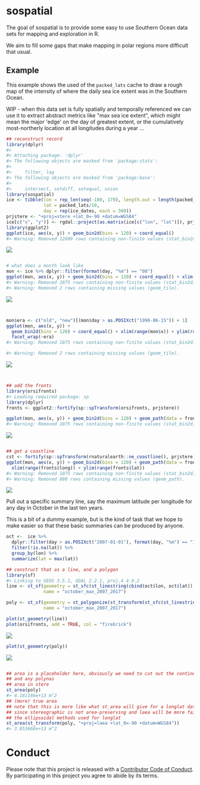 <!-- README.md is generated from README.Rmd. Please edit that file -->
sospatial
=========

The goal of sospatial is to provide some easy to use Southern Ocean data sets for mapping and exploration in R.

We aim to fill some gaps that make mapping in polar regions more difficult that usual.

Example
-------

This example shows the used of the `packed_lats` cache to draw a rough map of the intensity of where the daily sea ice extent was in the Southern Ocean.

WIP - when this data set is fully spatially and temporally referenced we can use it to extract abstract metrics like "max sea ice extent", which might mean the major 'edge' on the day of greatest extent, or the cumulatively most-northerly location at all longitudes during a year ...

``` r
## reconstruct record
library(dplyr)
#> 
#> Attaching package: 'dplyr'
#> The following objects are masked from 'package:stats':
#> 
#>     filter, lag
#> The following objects are masked from 'package:base':
#> 
#>     intersect, setdiff, setequal, union
library(sospatial)
ice <- tibble(lon = rep_len(seq(-180, 179), length.out = length(packed_lats)), 
              lat = packed_lats/10,
              day = rep(ice_dates, each = 360))
prjstere <- "+proj=stere +lat_0=-90 +datum=WGS84"
ice[c("x", "y")] <- rgdal::project(as.matrix(ice[c("lon", "lat")]), prjstere)
library(ggplot2)
ggplot(ice, aes(x, y)) + geom_bin2d(bins = 120) + coord_equal()
#> Warning: Removed 12609 rows containing non-finite values (stat_bin2d).
```

![](README-example-1.png)

``` r

# what does a month look like
mon <- ice %>% dplyr::filter(format(day, "%m") == "08")
ggplot(mon, aes(x, y)) + geom_bin2d(bins = 120) + coord_equal() + xlim(range(mon$x)) + ylim(range(mon$y))
#> Warning: Removed 1075 rows containing non-finite values (stat_bin2d).
#> Warning: Removed 2 rows containing missing values (geom_tile).
```

![](README-example-2.png)

``` r


mon$era <- c("old", "new")[(mon$day > as.POSIXct("1998-06-15")) + 1]
ggplot(mon, aes(x, y)) + 
  geom_bin2d(bins = 120) + coord_equal() + xlim(range(mon$x)) + ylim(range(mon$y)) + 
  facet_wrap(~era)
#> Warning: Removed 1075 rows containing non-finite values (stat_bin2d).

#> Warning: Removed 2 rows containing missing values (geom_tile).
```

![](README-example-3.png)

``` r


## add the fronts 
library(orsifronts)
#> Loading required package: sp
library(dplyr)
fronts <- ggplot2::fortify(sp::spTransform(orsifronts, prjstere))

ggplot(mon, aes(x, y)) + geom_bin2d(bins = 120) + geom_path(data = fronts, aes(long, lat, group = group, colour = id))
#> Warning: Removed 1075 rows containing non-finite values (stat_bin2d).
```

![](README-example-4.png)

``` r

## get a coastline
cst <- fortify(sp::spTransform(rnaturalearth::ne_coastline(), prjstere))
ggplot(mon, aes(x, y)) + geom_bin2d(bins = 120) + geom_path(data = fronts, aes(long, lat, group = group, colour = id)) + geom_path(data = cst, aes(long, lat, group = group)) + 
  xlim(range(fronts$long)) + ylim(range(fronts$lat))
#> Warning: Removed 1075 rows containing non-finite values (stat_bin2d).
#> Warning: Removed 880 rows containing missing values (geom_path).
```

![](README-example-5.png)

Pull out a specific summary line, say the maximum latitude per longitude for any day in October in the last ten years.

This is a bit of a dummy example, but is the kind of task that we hope to make easier so that these basic summaries can be produced by anyone.

``` r
oct <-  ice %>% 
  dplyr::filter(day > as.POSIXct("2007-01-01"), format(day, "%m") == "10") %>% 
  filter(!is.na(lat)) %>% 
  group_by(lon) %>% 
  summarize(lat = max(lat)) 

## construct that as a line, and a polygon
library(sf)
#> Linking to GEOS 3.5.1, GDAL 2.2.1, proj.4 4.9.2
line <- st_sf(geometry = st_sfc(st_linestring(cbind(oct$lon, oct$lat)), crs = 4326), 
              name = "october_max_2007_2017")

poly <- st_sf(geometry = st_polygonize(st_transform(st_sfc(st_linestring(cbind(oct$lon, oct$lat)[c(1:nrow(oct), 1), ]), crs = 4326), prjstere)), 
              name = "october_max_2007_2017")

plot(st_geometry(line))
plot(orsifronts, add = TRUE, col = "firebrick")
```

![](README-unnamed-chunk-2-1.png)

``` r
plot(st_geometry(poly))
```

![](README-unnamed-chunk-2-2.png)

``` r

## area is a placeholder here, obviously we need to cut out the continent
## and any polynas
## area in stere
st_area(poly)
#> 4.181186e+13 m^2
## (more) true area
## note that this is more like what st_area will give for a longlat dataset
## since stereographic is not area-preserving and laea will be more faithful
## the ellipsoidal methods used for longlat
st_area(st_transform(poly, "+proj=laea +lat_0=-90 +datum=WGS84"))
#> 3.853668e+13 m^2
```

Conduct
=======

Please note that this project is released with a [Contributor Code of Conduct](CONDUCT.md). By participating in this project you agree to abide by its terms.
